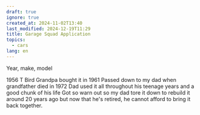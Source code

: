 ```yaml
---
draft: true
ignore: true
created_at: 2024-11-02T13:40
last_modified: 2024-12-19T11:29
title: Garage Squad Application
topics:
  - cars
lang: en
---
```


Year, make, model


1956 T Bird
Grandpa bought it in 1961
Passed down to my dad when grandfather died in 1972
Dad used it all throughout his teenage years and a good chunk of his life
Got so warn out so my dad tore it down to rebuild it around 20 years ago but now that he's retired, he cannot afford to bring it back together.
